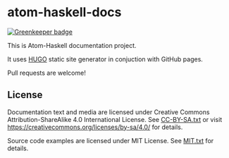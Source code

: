 # atom-haskell-docs

[![Greenkeeper badge](https://badges.greenkeeper.io/atom-haskell/atom-haskell-docs.svg)](https://greenkeeper.io/)

This is Atom-Haskell documentation project.

It uses [HUGO](https://gohugo.io/) static site generator in conjuction with GitHub pages.

Pull requests are welcome!

## License

Documentation text and media are licensed under Creative Commons Attribution-ShareAlike 4.0 International License. See [CC-BY-SA.txt](https://github.com/atom-haskell/atom-haskell-docs/blob/master/CC-BY-SA.txt) or visit https://creativecommons.org/licenses/by-sa/4.0/ for details.

Source code examples are licensed under MIT License. See [MIT.txt](https://github.com/atom-haskell/atom-haskell-docs/blob/master/MIT.txt) for details.
